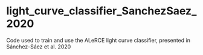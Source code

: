 # light_curve_classifier_SanchezSaez_2020
Code used to train and use the ALeRCE light curve classifier, presented in Sánchez-Sáez et al. 2020
